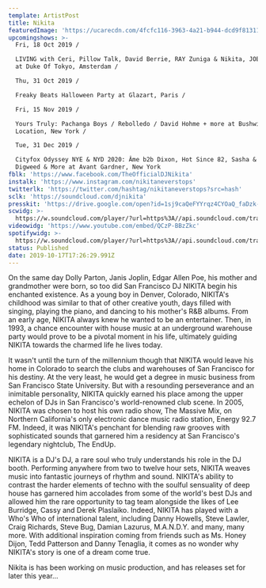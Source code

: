 ```yaml
---
template: ArtistPost
title: Nikita
featuredImage: 'https://ucarecdn.com/4fcfc116-3963-4a21-b944-dcd9f81311f4/'
upcomingshows: >-
  Fri, 18 Oct 2019 /

  LIVING with Ceri, Pillow Talk, David Berrie, RAY Zuniga & Nikita, JOE Foxton
  at Duke Of Tokyo, Amsterdam /

  Thu, 31 Oct 2019 /

  Freaky Beats Halloween Party at Glazart, Paris /

  Fri, 15 Nov 2019 /

  Yours Truly: Pachanga Boys / Rebolledo / David Hohme + more at Bushwick
  Location, New York /

  Tue, 31 Dec 2019 /

  Cityfox Odyssey NYE & NYD 2020: Âme b2b Dixon, Hot Since 82, Sasha & John
  Digweed & More at Avant Gardner, New York 
fblk: 'https://www.facebook.com/TheOfficialDJNikita'
instalk: 'https://www.instagram.com/nikitaneverstops'
twitterlk: 'https://twitter.com/hashtag/nikitaneverstops?src=hash'
sclk: 'https://soundcloud.com/djnikita'
presskit: 'https://drive.google.com/open?id=1sj9caQeFYYrqz4CYOaQ_faDzk-zS27RI'
scwidg: >-
  https://w.soundcloud.com/player/?url=https%3A//api.soundcloud.com/tracks/669280790&color=%23ff5500&auto_play=false&hide_related=false&show_comments=true&show_user=true&show_reposts=false&show_teaser=true&visual=true
videowidg: 'https://www.youtube.com/embed/QCzP-BBzZkc'
spotifywidg: >-
  https://w.soundcloud.com/player/?url=https%3A//api.soundcloud.com/tracks/619795836&color=%23ff5500&auto_play=false&hide_related=false&show_comments=true&show_user=true&show_reposts=false&show_teaser=true&visual=true
status: Published
date: 2019-10-17T17:26:29.991Z
---
```

On the same day Dolly Parton, Janis Joplin, Edgar Allen Poe, his mother and grandmother were born, so too did San Francisco DJ NIKITA begin his enchanted existence. As a young boy in Denver, Colorado, NIKITA's childhood was similar to that of other creative youth, days filled with singing, playing the piano, and dancing to his mother's R&B albums. From an early age, NIKITA always knew he wanted to be an entertainer. Then, in 1993, a chance encounter with house music at an underground warehouse party would prove to be a pivotal moment in his life, ultimately guiding NIKITA towards the charmed life he lives today.



It wasn't until the turn of the millennium though that NIKITA would leave his home in Colorado to search the clubs and warehouses of San Francisco for his destiny. At the very least, he would get a degree in music business from San Francisco State University. But with a resounding perseverance and an inimitable personality, NIKITA quickly earned his place among the upper echelon of DJs in San Francisco's world-renowned club scene. In 2005, NIKITA was chosen to host his own radio show, The Massive Mix, on Northern California's only electronic dance music radio station, Energy 92.7 FM. Indeed, it was NIKITA's penchant for blending raw grooves with sophisticated sounds that garnered him a residency at San Francisco's legendary nightclub, The EndUp.



NIKITA is a DJ's DJ, a rare soul who truly understands his role in the DJ booth. Performing anywhere from two to twelve hour sets, NIKITA weaves music into fantastic journeys of rhythm and sound. NIKITA's ability to contrast the harder elements of techno with the soulful sensuality of deep house has garnered him accolades from some of the world's best DJs and allowed him the rare opportunity to tag team alongside the likes of Lee Burridge, Cassy and Derek Plaslaiko. Indeed, NIKITA has played with a Who's Who of international talent, including Danny Howells, Steve Lawler, Craig Richards, Steve Bug, Damian Lazurus, M.A.N.D.Y. and many, many more. With additional inspiration coming from friends such as Ms. Honey Dijon, Tedd Patterson and Danny Tenaglia, it comes as no wonder why NIKITA's story is one of a dream come true.



Nikita is has been working on music production, and has releases set for later this year...
